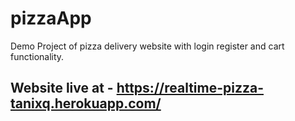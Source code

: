 # pizzaApp

Demo Project of pizza delivery website with login register and cart functionality.

## Website live at - https://realtime-pizza-tanixq.herokuapp.com/

